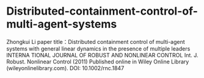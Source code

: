# Distributed-containment-control-of-multi-agent-systems
Zhongkui Li 
paper title：Distributed containment control of multi-agent systems with general linear dynamics in the presence of multiple leaders
INTERNA TIONAL JOURNAL OF ROBUST AND NONLINEAR CONTROL
Int. J. Robust. Nonlinear Control (2011)
Published online in Wiley Online Library (wileyonlinelibrary.com). DOI: 10.1002/rnc.1847
